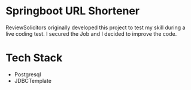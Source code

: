 # Springboot URL Shortener
ReviewSolicitors originally developed this project  to test my skill during a live coding test. I secured the Job and I decided to improve the code.

# Tech Stack
- Postgresql
- JDBCTemplate
